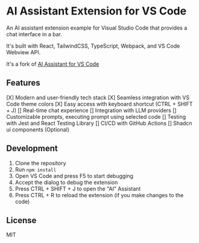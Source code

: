 # AI Assistant Extension for VS Code

An AI assistant extension example for Visual Studio Code that provides a chat interface in a bar.

It's built with React, TailwindCSS, TypeScript, Webpack, and VS Code Webview API.

It's a fork of [AI Assistant for VS Code](https://github.com/microsoft/vscode-extension-samples/tree/main/ai-assistant-sample)


## Features

[X] Modern and user-friendly tech stack
[X] Seamless integration with VS Code theme colors
[X] Easy access with keyboard shortcut (CTRL + SHIFT + J)
[] Real-time chat experience
[] Integration with LLM providers
[] Customizable prompts, executing prompt using selected code
[] Testing with Jest and React Testing Library
[] CI/CD with GitHub Actions
[] Shadcn ui components (Optional)

## Development

1. Clone the repository
2. Run `npm install`
3. Open VS Code and press F5 to start debugging
4. Accept the dialog to debug the extension
5. Press CTRL + SHIFT + J to open the "AI" Assistant
6. Press CTRL + R to reload the extension (if you make changes to the code)

## License

MIT
